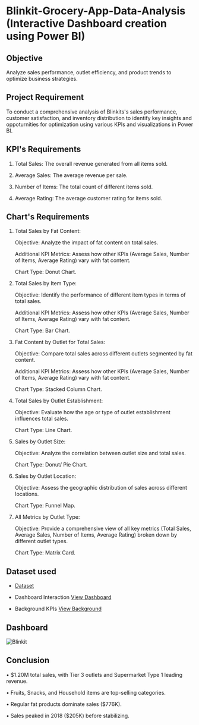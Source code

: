# Blinkit-Grocery-App-Data-Analysis (Interactive Dashboard creation using Power BI)

## Objective
Analyze sales performance, outlet efficiency, and product trends to optimize business strategies.

## Project Requirement
To conduct a comprehensive analysis of Blinkits's sales performance, customer satisfaction, and inventory distribution to identify key insights and oppoturnities for optimization using various KPIs and visualizations in Power BI.

## KPI's Requirements
1.	Total Sales:  The overall revenue generated from all items sold.

2.	Average Sales:  The average revenue per sale.

3.	Number of Items:  The total count of different items sold.

4.	Average Rating:  The average customer rating for items sold.

## Chart's Requirements
1. Total Sales by Fat Content:
   
   Objective: Analyze the impact of fat content on total sales.

   Additional KPI Metrics: Assess how other KPIs (Average Sales, Number of Items, Average Rating) vary with fat content.

   Chart Type: Donut Chart.

2. Total Sales by Item Type:

   Objective: Identify the performance of different item types in terms of total sales.

   Additional KPI Metrics: Assess how other KPIs (Average Sales, Number of Items, Average Rating) vary with fat content.

   Chart Type: Bar Chart.

3. Fat Content by Outlet for Total Sales:

   Objective: Compare total sales across different outlets segmented by fat content.

   Additional KPI Metrics: Assess how other KPIs (Average Sales, Number of Items, Average Rating) vary with fat content.

   Chart Type: Stacked Column Chart.

4. Total Sales by Outlet Establishment: 

   Objective: Evaluate how the age or type of outlet establishment influences total sales.

   Chart Type: Line Chart.

5. Sales by Outlet Size:

   Objective: Analyze the correlation between outlet size and total sales. 

   Chart Type: Donut/ Pie Chart.

6. Sales by Outlet Location:

   Objective: Assess the geographic distribution of sales across different locations.

   Chart Type: Funnel Map.
   
7. All Metrics by Outlet Type:

   Objective: Provide a comprehensive view of all key metrics (Total Sales, Average Sales, Number of Items, Average Rating) broken down by different outlet types.

   Chart Type: Matrix Card.

## Dataset used
- <a href="https://github.com/vishi1314/Data-Analysis-Dashboard-1/blob/main/BlinkIT%20Grocery%20Data.xlsx">Dataset</a>

- Dashboard Interaction <a href="https://github.com/vishi1314/Data-Analysis-Dashboard-1/blob/main/Blinkit.png">View Dashboard</a>
- Background KPIs <a href="https://github.com/vishi1314/Data-Analysis-Dashboard-1/blob/main/background%20kpi.png">View Background</a>

## Dashboard

![Blinkit](https://github.com/user-attachments/assets/f1bc6fd6-4ca7-4072-a5c2-c943ecc7a722)

## Conclusion

•  $1.20M total sales, with Tier 3 outlets and Supermarket Type 1 leading revenue.

•  Fruits, Snacks, and Household items are top-selling categories.

•  Regular fat products dominate sales ($776K).

•  Sales peaked in 2018 ($205K) before stabilizing.



